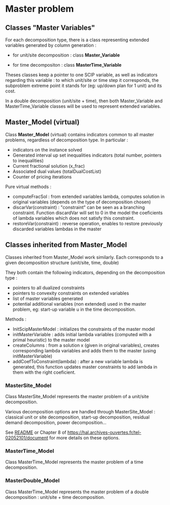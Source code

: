 # Master problem


## Classes "Master Variables"

For each decomposition type, there is a class representing extended variables generated by column generation :

- for unit/site decomposition : class __Master_Variable__

- for time decompositon : class __MasterTime_Variable__

Theses classes keep a pointer to one SCIP variable, as well as indicators regarding this variable : to which unit/site or time step it corresponds, the subproblem extreme point it stands for (eg: up/down plan for 1 unit) and its cost.

In a double decomposition (unit/site + time), then both Master_Variable and MasterTime_Variable classes will be used to represent extended variables.

## Master_Model (virtual)

Class __Master_Model__ (virtual) contains indicators common to all master problems, regardless of decomposition type.
In particular :
* indicators on the instance solved
* Generated interval up set inequalities indicators (total number, pointers to inequalities)
* Current fractional solution (x_frac)
* Associated dual values (totalDualCostList)
* Counter of pricing iterations

Pure virtual methods :
- computeFracSol : from extended variables lambda, computes solution in original variables (depends on the type of decomposition chosen)
- discarVar(constraint) : "constraint" can be seen as a branching constraint. Function discardVar will set to 0 in the model the coeficients of lambda variables which does not satisfy this constraint.
- restoreVar(constraint) : reverse operation, enables to restore previously discarded variables lambdas in the master


## Classes inherited from Master_Model


 Classes inherited from Master_Model work similarly. Each corresponds to a given decomposition structure (unit/site, time, double)
 
 They both contain the following indicators, depending on the decomposition type : 
 
* pointers to all dualized constraints
* pointers to convexity constraints on extended variables
* list of master variables generated
* potential additional variables (non extended) used in the master problem, eg: start-up variable u in the time decomposition.

Methods :
* InitScipMasterModel : initializes the constraints of the master model
* initMasterVariable : adds initial lambda variables (computed with a primal heuristic) to the master model 
* createColumns : from a solution x (given in original variables), creates corresponding lambda variables and adds them to the master (using initMasterVariable)
* addCoefToConstraint(lambda) : after a new variable lambda is generated, this function updates master constraints to add lambda in them with the right coeficient.


### MasterSite_Model

Class MasterSite_Model represents the master problem of a unit/site decomposition.

Various decomposition options are handled through MasterSite_Model : classical unit or site decomposition, start-up decomposition, residual demand decomposition, power decomposition...

See [README](../README.md) or Chapter 8 of https://hal.archives-ouvertes.fr/tel-02052101/document for more details on these options.


### MasterTime_Model

Class MasterTime_Model represents the master problem of a time decomposition.

### MasterDouble_Model


Class MasterTime_Model represents the master problem of a double decomposition : unit/site + time decomposition.


 




